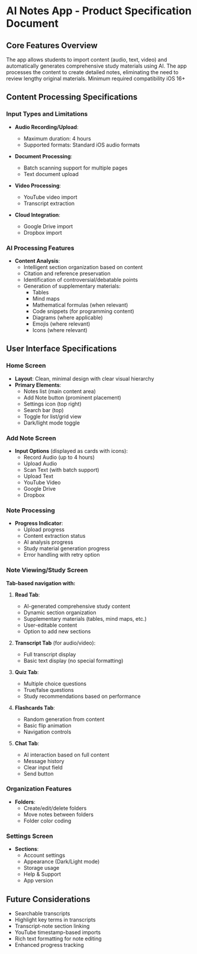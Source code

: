 # AI Notes App - Product Specification Document

## Core Features Overview
The app allows students to import content (audio, text, video) and automatically generates comprehensive study materials using AI. The app processes the content to create detailed notes, eliminating the need to review lengthy original materials. Minimum required compatibility iOS 16+

## Content Processing Specifications

### Input Types and Limitations
- **Audio Recording/Upload**:
  - Maximum duration: 4 hours
  - Supported formats: Standard iOS audio formats
  
- **Document Processing**:
  - Batch scanning support for multiple pages
  - Text document upload
  
- **Video Processing**:
  - YouTube video import
  - Transcript extraction
  
- **Cloud Integration**:
  - Google Drive import
  - Dropbox import

### AI Processing Features
- **Content Analysis**:
  - Intelligent section organization based on content
  - Citation and reference preservation
  - Identification of controversial/debatable points
  - Generation of supplementary materials:
    - Tables
    - Mind maps
    - Mathematical formulas (when relevant)
    - Code snippets (for programming content)
    - Diagrams (where applicable)
    - Emojis (where relevant)
    - Icons (where relevant)

## User Interface Specifications

### Home Screen
- **Layout**: Clean, minimal design with clear visual hierarchy
- **Primary Elements**:
  - Notes list (main content area)
  - Add Note button (prominent placement)
  - Settings icon (top right)
  - Search bar (top)
  - Toggle for list/grid view
  - Dark/light mode toggle

### Add Note Screen
- **Input Options** (displayed as cards with icons):
  - Record Audio (up to 4 hours)
  - Upload Audio
  - Scan Text (with batch support)
  - Upload Text
  - YouTube Video
  - Google Drive
  - Dropbox

### Note Processing
- **Progress Indicator**:
  - Upload progress
  - Content extraction status
  - AI analysis progress
  - Study material generation progress
  - Error handling with retry option

### Note Viewing/Study Screen
**Tab-based navigation with:**

1. **Read Tab**:
   - AI-generated comprehensive study content
   - Dynamic section organization
   - Supplementary materials (tables, mind maps, etc.)
   - User-editable content
   - Option to add new sections

2. **Transcript Tab** (for audio/video):
   - Full transcript display
   - Basic text display (no special formatting)

3. **Quiz Tab**:
   - Multiple choice questions
   - True/false questions
   - Study recommendations based on performance

4. **Flashcards Tab**:
   - Random generation from content
   - Basic flip animation
   - Navigation controls

5. **Chat Tab**:
   - AI interaction based on full content
   - Message history
   - Clear input field
   - Send button

### Organization Features
- **Folders**:
  - Create/edit/delete folders
  - Move notes between folders
  - Folder color coding

### Settings Screen
- **Sections**:
  - Account settings
  - Appearance (Dark/Light mode)
  - Storage usage
  - Help & Support
  - App version

## Future Considerations
- Searchable transcripts
- Highlight key terms in transcripts
- Transcript-note section linking
- YouTube timestamp-based imports
- Rich text formatting for note editing
- Enhanced progress tracking
